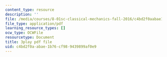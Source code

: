 ```yaml
---
content_type: resource
description: ''
file: /media/courses/8-01sc-classical-mechanics-fall-2016/c4bd2f0aabae1b76cf989439899af0e9_QPV-DmpGXeQ.pdf
file_type: application/pdf
learning_resource_types: []
ocw_type: OCWFile
resourcetype: Document
title: 3play pdf file
uid: c4bd2f0a-abae-1b76-cf98-9439899af0e9
---
```

